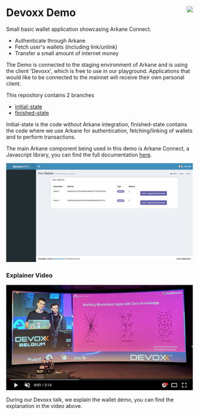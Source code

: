 # Devoxx Demo <img align="right" src="https://github.com/ArkaneNetwork.png?size=30" />

Small basic wallet application showcasing Arkane Connect.

* Authenticate through Arkane
* Fetch user's wallets (including link/unlink)
* Transfer a small amount of internet money

The Demo is connected to the staging environment of Arkane and is using the client 'Devoxx', which is free to use in our playground. Applications that would like to be connected to the mainnet will receive their own personal client.

This repository contains 2 branches 
* [initial-state](https://github.com/ArkaneNetwork/DevoxxDemo/tree/initial-state)
* [finished-state](https://github.com/ArkaneNetwork/DevoxxDemo/tree/finished-state)

Initial-state is the code without Arkane integration, finished-state contains the code where we use Arkane for authentication, fetching/linking of wallets and to perform transactions.

The main Arkane component being used in this demo is Arkane Connect, a Javascript library, you can find the full documentation [here](https://www.npmjs.com/package/@arkane-network/arkane-connect).


![Demo app screenshot](https://github.com/ArkaneNetwork/DevoxxDemo/raw/initial-state/README/screen_demo.png "Demo app screenshot")

### Explainer Video
[![Watch the video](https://github.com/ArkaneNetwork/DevoxxDemo/raw/initial-state/README/video.png)](https://www.youtube.com/watch?v=Xu-ofgrwKLw&t=34m)

During our Devoxx talk, we explain the wallet demo, you can find the explanation in the video above.






